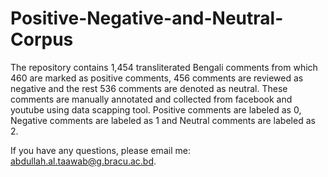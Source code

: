 # Positive-Negative-and-Neutral-Corpus
The repository contains 1,454 transliterated Bengali comments from which 460 are marked as positive comments, 456 comments are reviewed as negative and the rest 536 comments are denoted as neutral. These comments are manually annotated and collected from facebook and youtube using data scapping tool. Positive comments are labeled as 0, Negative comments are labeled as 1 and Neutral comments are labeled as 2.

If you have any questions, please email me: abdullah.al.taawab@g.bracu.ac.bd.
